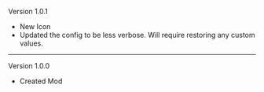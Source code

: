 Version 1.0.1
- New Icon
- Updated the config to be less verbose. Will require restoring any custom values.
----
Version 1.0.0
- Created Mod